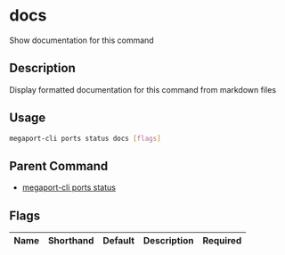 # docs

Show documentation for this command

## Description

Display formatted documentation for this command from markdown files

## Usage

```sh
megaport-cli ports status docs [flags]
```


## Parent Command

* [megaport-cli ports status](megaport-cli_ports_status.md)
## Flags

| Name | Shorthand | Default | Description | Required |
|------|-----------|---------|-------------|----------|

